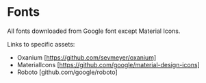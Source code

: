 
# Fonts

All fonts downloaded from Google font except Material Icons.

Links to specific assets:
- Oxanium [https://github.com/sevmeyer/oxanium]
- MaterialIcons [https://github.com/google/material-design-icons]
- Roboto [github.com/google/roboto]
